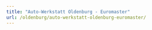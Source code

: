 ```yaml
---
title: "Auto-Werkstatt Oldenburg - Euromaster"
url: /oldenburg/auto-werkstatt-oldenburg-euromaster/
---
```

